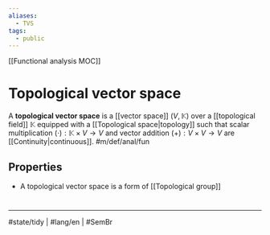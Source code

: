 ```yaml
---
aliases:
  - TVS
tags:
  - public
---
```

[[Functional analysis MOC]]
# Topological vector space

A **topological vector space** is a [[vector space]] $(V,\mathbb{K})$ over a [[topological field]] $\mathbb{K}$ equipped with a [[Topological space|topology]] 
such that scalar multiplication $(\cdot) : \mathbb{K} \times V \to V$ and vector addition $(+) : V \times V \to V$ are [[Continuity|continuous]]. #m/def/anal/fun 

## Properties

- A topological vector space is a form of [[Topological group]]

#
---
#state/tidy | #lang/en | #SemBr
